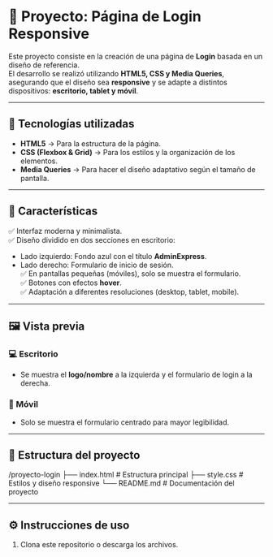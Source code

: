 # 📌 Proyecto: Página de Login Responsive

Este proyecto consiste en la creación de una página de **Login** basada en un diseño de referencia.  
El desarrollo se realizó utilizando **HTML5, CSS y Media Queries**, asegurando que el diseño sea **responsive** y se adapte a distintos dispositivos: **escritorio, tablet y móvil**.  

---

## 🚀 Tecnologías utilizadas
- **HTML5** → Para la estructura de la página.  
- **CSS (Flexbox & Grid)** → Para los estilos y la organización de los elementos.  
- **Media Queries** → Para hacer el diseño adaptativo según el tamaño de pantalla.  

---

## 📱 Características
✅ Interfaz moderna y minimalista.  
✅ Diseño dividido en dos secciones en escritorio:  
   - Lado izquierdo: Fondo azul con el título **AdminExpress**.  
   - Lado derecho: Formulario de inicio de sesión.  
✅ En pantallas pequeñas (móviles), solo se muestra el formulario.  
✅ Botones con efectos **hover**.  
✅ Adaptación a diferentes resoluciones (desktop, tablet, mobile).  

---

## 🖼️ Vista previa
### 💻 Escritorio
- Se muestra el **logo/nombre** a la izquierda y el formulario de login a la derecha.  

### 📱 Móvil
- Solo se muestra el formulario centrado para mayor legibilidad.  

---

## 📂 Estructura del proyecto
/proyecto-login
├── index.html # Estructura principal
├── style.css # Estilos y diseño responsive
└── README.md # Documentación del proyecto

---

## ⚙️ Instrucciones de uso
1. Clona este repositorio o descarga los archivos.  




